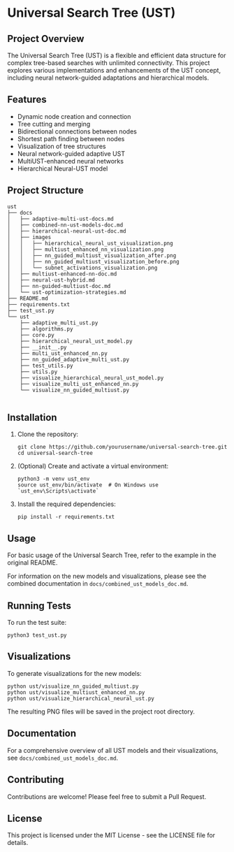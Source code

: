 # Universal Search Tree (UST)

## Project Overview
The Universal Search Tree (UST) is a flexible and efficient data structure for complex tree-based searches with unlimited connectivity. This project explores various implementations and enhancements of the UST concept, including neural network-guided adaptations and hierarchical models.

## Features
- Dynamic node creation and connection
- Tree cutting and merging
- Bidirectional connections between nodes
- Shortest path finding between nodes
- Visualization of tree structures
- Neural network-guided adaptive UST
- MultiUST-enhanced neural networks
- Hierarchical Neural-UST model

## Project Structure
```
ust
├── docs
│   ├── adaptive-multi-ust-docs.md
│   ├── combined-nn-ust-models-doc.md
│   ├── hierarchical-neural-ust-doc.md
│   ├── images
│   │   ├── hierarchical_neural_ust_visualization.png
│   │   ├── multiust_enhanced_nn_visualization.png
│   │   ├── nn_guided_multiust_visualization_after.png
│   │   ├── nn_guided_multiust_visualization_before.png
│   │   └── subnet_activations_visualization.png
│   ├── multiust-enhanced-nn-doc.md
│   ├── neural-ust-hybrid.md
│   ├── nn-guided-multiust-doc.md
│   └── ust-optimization-strategies.md
├── README.md
├── requirements.txt
├── test_ust.py
└── ust
    ├── adaptive_multi_ust.py
    ├── algorithms.py
    ├── core.py
    ├── hierarchical_neural_ust_model.py
    ├── __init__.py
    ├── multi_ust_enhanced_nn.py
    ├── nn_guided_adaptive_multi_ust.py
    ├── test_utils.py
    ├── utils.py
    ├── visualize_hierarchical_neural_ust_model.py
    ├── visualize_multi_ust_enhanced_nn.py
    └── visualize_nn_guided_multiust.py


```

## Installation
1. Clone the repository:
   ```
   git clone https://github.com/yourusername/universal-search-tree.git
   cd universal-search-tree
   ```

2. (Optional) Create and activate a virtual environment:
   ```
   python3 -m venv ust_env
   source ust_env/bin/activate  # On Windows use `ust_env\Scripts\activate`
   ```

3. Install the required dependencies:
   ```
   pip install -r requirements.txt
   ```

## Usage
For basic usage of the Universal Search Tree, refer to the example in the original README.

For information on the new models and visualizations, please see the combined documentation in `docs/combined_ust_models_doc.md`.

## Running Tests
To run the test suite:

```
python3 test_ust.py
```

## Visualizations
To generate visualizations for the new models:

```
python ust/visualize_nn_guided_multiust.py
python ust/visualize_multiust_enhanced_nn.py
python ust/visualize_hierarchical_neural_ust.py
```

The resulting PNG files will be saved in the project root directory.

## Documentation
For a comprehensive overview of all UST models and their visualizations, see `docs/combined_ust_models_doc.md`.

## Contributing
Contributions are welcome! Please feel free to submit a Pull Request.

## License
This project is licensed under the MIT License - see the LICENSE file for details.
